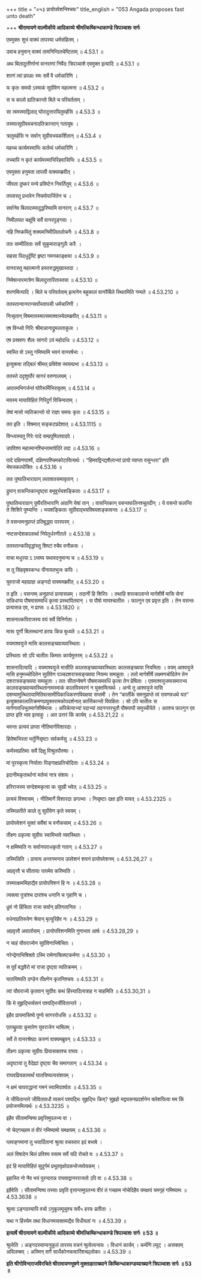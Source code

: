 +++
title = "०५३ प्रायोपवेशनिश्चयः"
title_english = "053 Angada proposes fast unto death"

+++
**श्रीरामायणे वाल्मीकीये आदिकाव्ये श्रीमत्किष्किन्धाकाण्डे त्रिपञ्चाशः सर्गः**

एवमुक्तः शुभं वाक्यं तापस्या धर्मसंहितम् ।

उवाच हनुमान् वाक्यं तामनिन्दितचेष्टिताम् ॥ 4.53.1 ॥

अथ बिलादुत्तीर्णानां वानराणां निर्वेदः त्रिपञ्चाशे एवमुक्त इत्यादि ॥ 4.53.1 ॥

शरणं त्वां प्रपन्नाः स्मः सर्वे वै धर्मचारिणि ।

यः कृतः समयो ऽस्माकं सुग्रीवेण महात्मना ॥ 4.53.2 ॥

स च कालो ह्यतिक्रान्तो बिले च परिवर्तताम् ।

सा त्वमस्माद्विलाद् घोरादुत्तारयितुमर्हसि ॥ 4.53.3 ॥

तस्मात्सुग्रीववचनादतिक्रान्तान् गतायुषः ।

त्रातुमर्हसि नः सर्वान् सुग्रीवभयकर्शितान् ॥ 4.53.4 ॥

महच्च कार्यमस्माभिः कर्तव्यं धर्मचारिणि ।

तच्चापि न कृतं कार्यमस्माभिरिहवासिभिः ॥ 4.53.5 ॥

एवमुक्ता हनुमता तापसी वाक्यमब्रवीत् ।

जीवता दुष्करं मन्ये प्रविष्टेन निवर्तितुम् ॥ 4.53.6 ॥

तपसस्तु प्रभावेन नियमोपार्जितेन च ।

सर्वानेव बिलादस्मादुद्धरिष्यामि वानरान् ॥ 4.53.7 ॥

निमीलयत चक्षूंषि सर्वे वानरपुङ्गवाः ।

नहि निष्क्रमितुं शक्यमनिमीलितलोचनैः ॥ 4.53.8 ॥

ततः सम्मीलिताः सर्वे सुकुमाराङ्गुलैः करैः ।

सहसा पिदधुर्दृष्टिं हृष्टा गमनकाङ्क्षया ॥ 4.53.9 ॥

वानरास्तु महात्मानो हस्तरुद्धमुखास्तदा ।

निमेषान्तरमात्रेण बिलादुत्तारितास्तया ॥ 4.53.10 ॥

शरणमित्यादि । बिले च परिवर्तताम् इत्यनेन बहुकालं वानरैर्बिले स्थितमिति गम्यते ॥ 4.53.210 ॥

ततस्तान्वानरान्सर्वांस्तापसी धर्मचारिणी ।

निःसृतान् विषमात्तस्मात्समाश्वास्येदमब्रवीत् ॥ 4.53.11 ॥

एष विन्ध्यो गिरिः श्रीमान्नानाद्रुमलताकुलः ।

एष प्रस्रवणः शैलः सागरो ऽयं महोदधिः ॥ 4.53.12 ॥

स्वस्ति वो ऽस्तु गमिष्यामि भवनं वानरर्षभाः ।

इत्युक्त्वा तद्बिलं श्रीमत् प्रविवेश स्वयम्प्रभा ॥ 4.53.13 ॥

ततस्ते ददृशुर्घोरं सागरं वरुणालयम् ।

अपारमभिगर्जन्तं घोरैरूर्मिभिरावृतम् ॥ 4.53.14 ॥

मयस्य मायाविहितं गिरिदुर्गं विचिन्वताम् ।

तेषां मासो व्यतिक्रान्तो यो राज्ञा समयः कृतः ॥ 4.53.15 ॥

तत इति । विषमात् सङ्कटप्रदेशात् ॥ 4.53.1115 ॥

विन्ध्यस्यतु गिरेः पादे सम्प्रपुष्पितपादपे ।

उपविश्य महात्मानश्चिन्तामापेदिरे तदा ॥ 4.53.16 ॥

पादे दक्षिणपार्श्वे, दक्षिणपश्चिमकोटावित्यर्थः । “हिमवद्विन्द्यशैलाभ्यां प्रायो व्याप्ता वसुन्धरा” इति भेषजकल्पोक्तिः ॥ 4.53.16 ॥

ततः पुष्पातिभाराग्रान् लताशतसमावृतान् ।

द्रुमान् वासन्तिकान्दृष्ट्वा बभूवुर्भयशङ्किताः ॥ 4.53.17 ॥

पुष्पातिभाराग्रान् पुष्पैरतिभाराणि अग्राणि येषां तान् । वासन्तिकान् वसन्तफलिनश्चूतदीन् । ये वसन्ते फलन्ति ते शिशिरे पुष्प्यन्ति । भयशङ्किताः सुग्रीवाद्भयविषयशङ्कावन्तः ॥ 4.53.17 ॥

ते वसन्तमनुप्राप्तं प्रतिबुद्ध्वा परस्परम् ।

नष्टसन्देशकालार्था निपेतुर्धरणीतले ॥ 4.53.18 ॥

ततस्तान्कपिवृद्धांस्तु शिष्टां श्चैव वनौकसः ।

वाचा मधुरया ऽ ऽभाष्य यथावदनुमान्य च ॥ 4.53.19 ॥

स तु सिंहवृषस्कन्धः पीनायतभुजः कपिः ।

युवराजो महाप्राज्ञ अङ्गदो वाक्यमब्रवीत् ॥ 4.53.20 ॥

त इति । वसन्तम् अनुप्राप्तं प्रत्यासन्नम् । तदानीं हि शिरिरः । तथाहि शरत्कालान्ते मार्गशीर्षे मासि सेनां सन्निधाप्य पौषमासमवधिं कृत्वा प्रस्थापितवान् । स पौषो माघश्चातीतः । फाल्गुन एव प्रवृत्त इति । तेन वसन्तः प्रत्यासन्न एव, न प्राप्तः ॥ 4.53.1820 ॥

शासनात्कपिराजस्य वयं सर्वे विनिर्गताः ।

मासः पूर्णो बिलस्थानां हरयः किन्न बुध्यते ॥ 4.53.21 ॥

वयमाश्वयुजे मासि कालसङ्ख्याव्यवस्थिताः ।

प्रस्थिताः सो ऽपि चातीतः किमतः कार्यमुत्तरम् ॥ 4.53.22 ॥

शासनादित्यादि । वयमाश्वयुजे मासीति कालसङ्ख्याव्यवस्थिताः कालसङ्ख्यया नियमिताः । वयम् आश्वयुजे मासि हनुमच्चोदितेन सुग्रीवेण पञ्चदशरात्रसङ्ख्यया नियम्य समाहूताः । ततो मार्गशीर्षे लक्ष्मणचोदितेन तेन दशरात्रसङ्ख्यया समाहूताः । ततः सीतान्वेषणे पौषमासमवधिं कृत्वा तेन प्रेषिताः । एवमाश्वयुजमासमारभ्य कालसङ्ख्याव्यवस्थितानामस्माकं कालविस्मरणं न युक्तमित्यर्थः । अन्ये तु आश्वयुजे मासि दशम्यामुत्थितायामितिवत्सामीपिकाधिकरणविवक्षया सप्तमी । तेन “कार्तीके समनुप्राप्ते त्वं रावणवधथे यत” इत्युक्तकालातिक्रमणप्रयुक्तरामकोपदर्शनात् कार्त्तिकान्तो विवक्षितः । सो ऽपि चातीतः स मार्गणावधिभूतमार्गशीर्षमासः । अपिचेत्याभ्यां पदाभ्यां तदनन्तरभूतौ पौषमाघौ समुच्चीयेते । अतश्च फाल्गुन एव प्राप्त इति भाव इत्याहुः । अत उत्तरं किं कार्यम् ॥ 4.53.21,22 ॥

भवन्तः प्रत्ययं प्राप्ता नीतिमार्गविशारदाः ।

हितेष्वभिरता भर्तुर्निसृष्टाः सर्वकर्मसु ॥ 4.53.23 ॥

कर्मस्वप्रतिमाः सर्वे दिक्षु विश्रुतपौरुषाः ।

मां पुरस्कृत्य निर्याताः पिङ्गाक्षप्रतिचोदिताः ॥ 4.53.24 ॥

इदानीमकृतार्थानां मर्तव्यं नात्र संशयः ।

हरिराजस्य सन्देशमकृत्वा कः सुखी भवेत् ॥ 4.53.25 ॥

प्रत्ययं विश्वासम् । नीतिमार्गे विशारदाः प्रगल्भाः । निसृष्टाः दक्षा इति यावत् ॥ 4.53.2325 ॥

तस्मिन्नतीते काले तु सुग्रीवेण कृते स्वयम् ।

प्रायोपवेशनं युक्तं सर्वेषां च वनौकसाम् ॥ 4.53.26 ॥

तीक्ष्णः प्रकृत्या सुग्रीवः स्वामिभावे व्यवस्थितः ।

न क्षमिष्यति नः सर्वानपराधकृतो गतान् ॥ 4.53.27 ॥

तस्मिन्निति । प्रायाय अन्तगमनाय उपवेशनं शयनं प्रायोपवेशनम् ॥ 4.53.26,27 ॥

अप्रवृत्तौ च सीतायाः पापमेव करिष्यति ।

तस्मात्क्षममिहाद्यैव प्रायोपविशनं हि नः ॥ 4.53.28 ॥

त्यक्त्वा पुत्रांश्च दारांश्च धनानि च गृहाणि च ।

ध्रुवं नो हिंसिता राजा सर्वान् प्रतिगतानितः ।

वधेनाप्रतिरूपेण श्रेयान् मृत्युरिहैव नः ॥ 4.53.29 ॥

अप्रवृत्तौ अवार्तायाम् । प्रायोपविशनमिति गुणाभाव आर्षः ॥ 4.53.28,29 ॥

न चाहं यौवराज्येन सुग्रीवेणाभिषेचितः ।

नरेन्द्रेणाभिषिक्तो ऽस्मि रामेणाक्लिष्टकर्मणा ॥ 4.53.30 ॥

स पूर्वं बद्धवैरो मां राजा दृष्ट्वा व्यतिक्रमम् ।

घातयिष्यति दण्डेन तीक्ष्णेन कृतनिश्चयः ॥ 4.53.31 ॥

त्वां यौवराज्ये कृतवान् सुग्रीवः कथं हिंस्यादित्यत्राह न चाहमिति ॥ 4.53.30,31 ॥

किं मे सुहृद्भिर्व्यसनं पश्यद्भिर्जीवितान्तरे ।

इहैव प्रायमासिष्ये पुण्ये सागररोधसि ॥ 4.53.32 ॥

एतच्छ्रुत्वा कुमारेण युवराजेन भाषितम् ।

सर्वे ते वानरश्रेष्ठाः करुणं वाक्यमब्रुवन् ॥ 4.53.33 ॥

तीक्ष्णः प्रकृत्या सुग्रीवः प्रियासक्तश्च राघवः ।

अदृष्टायां तु वैदेह्यां दृष्ट्वा चैव समागतान् ॥ 4.53.34 ॥

राघवप्रियकामार्थं घातयिष्यत्यसंशयम् ।

न क्षमं चापराद्धानां गमनं स्वामिपार्श्वतः ॥ 4.53.35 ॥

मे जीवितान्तरे जीवितावधौ व्यसनं पश्यद्भिः सुहृद्भिः किम्? सुहृहो मद्व्यसनप्रदर्शनेन क्लेशयित्वा मम किं प्रयोजनमित्यर्थः ॥ 4.53.3235 ॥

इहैव सीतामन्विष्य प्रवृत्तिमुपलभ्य वा ।

नो चेद्गच्छाम तं वीरं गमिष्यामो यमक्षयम् ॥ 4.53.36 ॥

प्लवङ्गमानां तु भयार्दितानां श्रुत्वा वचस्तार इदं बभाषे ।

अलं विषादेन बिलं प्रविश्य वसाम सर्वे यदि रोचते वः ॥ 4.53.37 ॥

इदं हि मायाविहितं सुदुर्गमं प्रभूतवृक्षोदकभोज्यपेयकम् ।

इहास्ति नो नैव भयं पुरन्दरान्न राघवाद्वानरराजतो ऽपि वा ॥ 4.53.38 ॥

इहैवेति । सीतामन्विष्य तस्याः प्रवृतिं वृत्तान्तमुपलभ्य वीरं तं गच्छाम नोचेदिहैव यमक्षयं यमगृहं गमिष्यामः ॥ 4.53.3638 ॥

श्रुत्वा ऽङ्गदस्यापि वचो ऽनुकूलमूचुश्च सर्वे५ हरयः प्रतीताः ।

यथा न हिंस्येम तथा विधानमसक्तमद्यैव विधीयतां नः ॥ 4.53.39 ॥

**इत्यार्षे श्रीरामायणे वाल्मीकीये आदिकाव्ये श्रीमत्किष्किन्धाकाण्डे त्रिपञ्चाशः सर्गः ॥ 53 ॥**

श्रुत्वेति । अङ्गदस्याप्यनुकूलं तारस्य वचनं श्रुत्वेत्यन्वयः । विधानं कार्यम् । कर्मणि ल्युट् । असक्तम् अविलम्बम् । अस्मिन् सर्गे सार्धैकोनचत्वारिंशच्छ्लोकाः ॥ 4.53.39 ॥

**इति श्रीगोविन्दराजविरचिते श्रीरामायणभूषणे मुक्ताहाराख्याने किष्किन्धाकाण्डव्याख्याने त्रिपञ्चाशः सर्गः ॥ 53 ॥**
